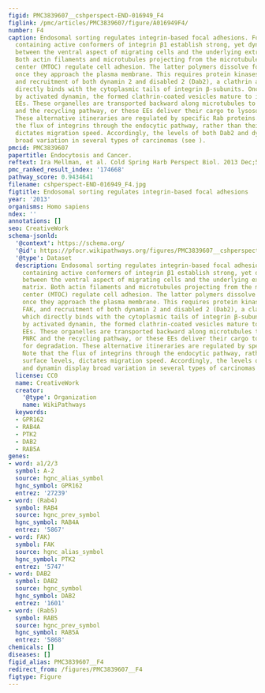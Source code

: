 ```yaml
---
figid: PMC3839607__cshperspect-END-016949_F4
figlink: /pmc/articles/PMC3839607/figure/A016949F4/
number: F4
caption: Endosomal sorting regulates integrin-based focal adhesions. Focal adhesions
  containing active conformers of integrin β1 establish strong, yet dynamic, contacts
  between the ventral aspect of migrating cells and the underlying extracellular matrix.
  Both actin filaments and microtubules projecting from the microtubule-organizing
  center (MTOC) regulate cell adhesion. The latter polymers dissolve focal adhesions
  once they approach the plasma membrane. This requires protein kinases, such as FAK,
  and recruitment of both dynamin 2 and disabled 2 (Dab2), a clathrin adaptor, which
  directly binds with the cytoplasmic tails of integrin β-subunits. Once internalized
  by activated dynamin, the formed clathrin-coated vesicles mature to integrin-loaded
  EEs. These organelles are transported backward along microtubules to reach the PNRC
  and the recycling pathway, or these EEs deliver their cargo to lysosomes for degradation.
  These alternative itineraries are regulated by specific Rab proteins. Note that
  the flux of integrins through the endocytic pathway, rather than their surface levels,
  dictates migration speed. Accordingly, the levels of both Dab2 and dynamin display
  broad variation in several types of carcinomas (see ).
pmcid: PMC3839607
papertitle: Endocytosis and Cancer.
reftext: Ira Mellman, et al. Cold Spring Harb Perspect Biol. 2013 Dec;5(12):a016949.
pmc_ranked_result_index: '174668'
pathway_score: 0.9434641
filename: cshperspect-END-016949_F4.jpg
figtitle: Endosomal sorting regulates integrin-based focal adhesions
year: '2013'
organisms: Homo sapiens
ndex: ''
annotations: []
seo: CreativeWork
schema-jsonld:
  '@context': https://schema.org/
  '@id': https://pfocr.wikipathways.org/figures/PMC3839607__cshperspect-END-016949_F4.html
  '@type': Dataset
  description: Endosomal sorting regulates integrin-based focal adhesions. Focal adhesions
    containing active conformers of integrin β1 establish strong, yet dynamic, contacts
    between the ventral aspect of migrating cells and the underlying extracellular
    matrix. Both actin filaments and microtubules projecting from the microtubule-organizing
    center (MTOC) regulate cell adhesion. The latter polymers dissolve focal adhesions
    once they approach the plasma membrane. This requires protein kinases, such as
    FAK, and recruitment of both dynamin 2 and disabled 2 (Dab2), a clathrin adaptor,
    which directly binds with the cytoplasmic tails of integrin β-subunits. Once internalized
    by activated dynamin, the formed clathrin-coated vesicles mature to integrin-loaded
    EEs. These organelles are transported backward along microtubules to reach the
    PNRC and the recycling pathway, or these EEs deliver their cargo to lysosomes
    for degradation. These alternative itineraries are regulated by specific Rab proteins.
    Note that the flux of integrins through the endocytic pathway, rather than their
    surface levels, dictates migration speed. Accordingly, the levels of both Dab2
    and dynamin display broad variation in several types of carcinomas (see ).
  license: CC0
  name: CreativeWork
  creator:
    '@type': Organization
    name: WikiPathways
  keywords:
  - GPR162
  - RAB4A
  - PTK2
  - DAB2
  - RAB5A
genes:
- word: a1/2/3
  symbol: A-2
  source: hgnc_alias_symbol
  hgnc_symbol: GPR162
  entrez: '27239'
- word: (Rab4)
  symbol: RAB4
  source: hgnc_prev_symbol
  hgnc_symbol: RAB4A
  entrez: '5867'
- word: FAK)
  symbol: FAK
  source: hgnc_alias_symbol
  hgnc_symbol: PTK2
  entrez: '5747'
- word: DAB2
  symbol: DAB2
  source: hgnc_symbol
  hgnc_symbol: DAB2
  entrez: '1601'
- word: (Rab5)
  symbol: RAB5
  source: hgnc_prev_symbol
  hgnc_symbol: RAB5A
  entrez: '5868'
chemicals: []
diseases: []
figid_alias: PMC3839607__F4
redirect_from: /figures/PMC3839607__F4
figtype: Figure
---
```

